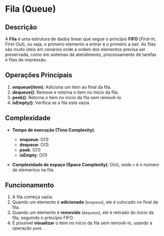 # Fila (Queue)

## Descrição
A **Fila** é uma estrutura de dados linear que segue o princípio **FIFO** (*First-In, First-Out*), ou seja, o primeiro elemento a entrar é o primeiro a sair. As filas são muito úteis em cenários onde a ordem dos elementos precisa ser preservada, como em sistemas de atendimento, processamento de tarefas e filas de impressão.

## Operações Principais
1. **enqueue(item)**: Adiciona um item ao final da fila.
2. **dequeue()**: Remove e retorna o item no início da fila.
3. **peek()**: Retorna o item no início da fila sem removê-lo.
4. **isEmpty()**: Verifica se a fila está vazia.

## Complexidade
- **Tempo de execução (Time Complexity)**:
  - **enqueue**: O(1)
  - **dequeue**: O(1)
  - **peek**: O(1)
  - **isEmpty**: O(1)
  
- **Complexidade de espaço (Space Complexity)**: O(n), onde `n` é o número de elementos na fila.

## Funcionamento
1. A fila começa vazia.
2. Quando um elemento é **adicionado** (`enqueue`), ele é colocado no final da fila.
3. Quando um elemento é **removido** (`dequeue`), ele é retirado do início da fila, seguindo o princípio FIFO.
4. É possível **visualizar** o item no início da fila sem removê-lo, usando a operação `peek`.

